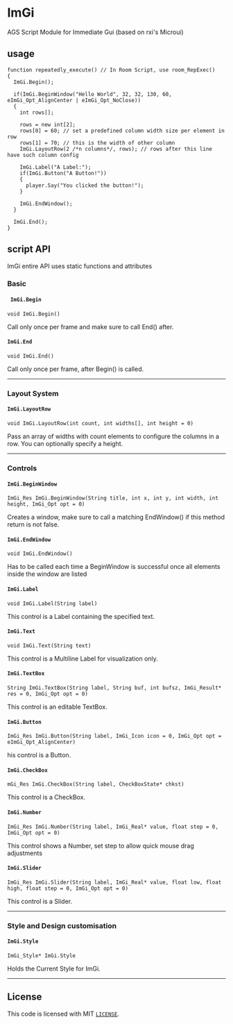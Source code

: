 # ImGi
AGS Script Module for Immediate Gui (based on rxi's Microui)

## usage

```AGS Script
function repeatedly_execute() // In Room Script, use room_RepExec() 
{
  ImGi.Begin(); 
    
  if(ImGi.BeginWindow("Hello World", 32, 32, 130, 60, eImGi_Opt_AlignCenter | eImGi_Opt_NoClose))
  {
    int rows[];
                   
    rows = new int[2];
    rows[0] = 60; // set a predefined column width size per element in row
    rows[1] = 70; // this is the width of other column
    ImGi.LayoutRow(2 /*n columns*/, rows); // rows after this line have such column config
        
    ImGi.Label("A Label:");
    if(ImGi.Button("A Button!"))
    {
      player.Say("You clicked the button!");
    }    
  
    ImGi.EndWindow();
  }
    
  ImGi.End();  
}
```

## script API

ImGi entire API uses static functions and attributes

### Basic

#### ` ImGi.Begin`
```
void ImGi.Begin()
```

Call only once per frame and make sure to call End() after.

#### `ImGi.End`
```
void ImGi.End()
```

Call only once per frame, after Begin() is called.


---

### Layout System

#### `ImGi.LayoutRow`
```
void ImGi.LayoutRow(int count, int widths[], int height = 0)
```

Pass an array of widths with count elements to configure the columns in a row. You can optionally specify a height.


---

### Controls

#### `ImGi.BeginWindow`
```
ImGi_Res ImGi.BeginWindow(String title, int x, int y, int width, int height, ImGi_Opt opt = 0)
```

Creates a window, make sure to call a matching EndWindow() if this method return is not false.

#### `ImGi.EndWindow`
```
void ImGi.EndWindow()
```

Has to be called each time a BeginWindow is successful once all elements inside the window are listed

#### `ImGi.Label`
```
void ImGi.Label(String label)
```

This control is a Label containing the specified text.

#### `ImGi.Text`
```
void ImGi.Text(String text)
```

This control is a Multiline Label for visualization only.

#### `ImGi.TextBox`
```
String ImGi.TextBox(String label, String buf, int bufsz, ImGi_Result* res = 0, ImGi_Opt opt = 0)
```

This control is an editable TextBox.

#### `ImGi.Button`
```
ImGi_Res ImGi.Button(String label, ImGi_Icon icon = 0, ImGi_Opt opt = eImGi_Opt_AlignCenter)
```

his control is a Button.

#### `ImGi.CheckBox`
```
mGi_Res ImGi.CheckBox(String label, CheckBoxState* chkst)
```

This control is a CheckBox.

#### `ImGi.Number`
```
ImGi_Res ImGi.Number(String label, ImGi_Real* value, float step = 0, ImGi_Opt opt = 0)
```

This control shows a Number, set step to allow quick mouse drag adjustments

#### `ImGi.Slider`
```
ImGi_Res ImGi.Slider(String label, ImGi_Real* value, float low, float high, float step = 0, ImGi_Opt opt = 0)
```

This control is a Slider.


---

### Style and Design customisation

#### `ImGi.Style`
```
ImGi_Style* ImGi.Style
```

Holds the Current Style for ImGi.


---

## License

This code is licensed with MIT [`LICENSE`](LICENSE).
